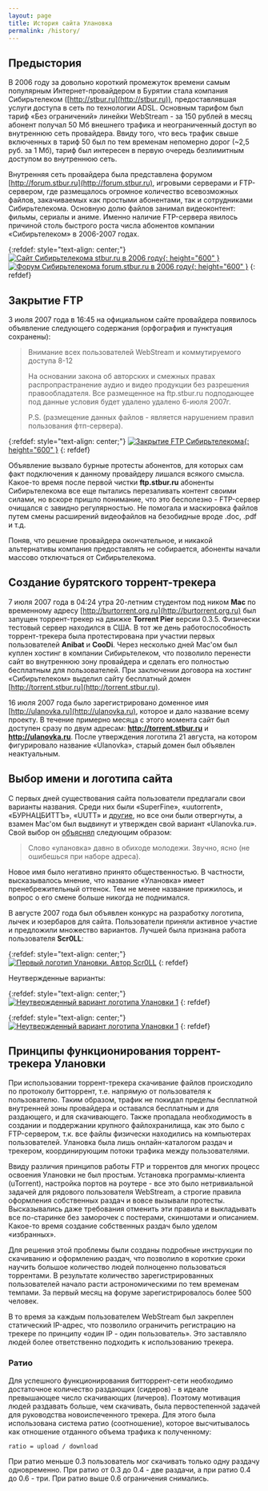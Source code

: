 ```yaml
---
layout: page
title: История сайта Улановка
permalink: /history/
---
```


## Предыстория

В 2006 году за довольно короткий промежуток времени самым популярным Интернет-провайдером в Бурятии стала компания Сибирьтелеком ([http://stbur.ru](http://stbur.ru)), предоставлявшая услуги доступа в сеть по технологии ADSL. Основным тарифом был тариф «Без ограничений» линейки WebStream - за 150 рублей в месяц абонент получал 50 Мб внешнего трафика и неограниченный доступ во внутреннюю сеть провайдера. Ввиду того, что весь трафик свыше включенных в тариф 50 был по тем временам непомерно дорог (~2,5 руб. за 1 Мб), тариф был интересен в первую очередь безлимитным доступом во внутреннюю сеть.

Внутренняя сеть провайдера была представлена форумом [http://forum.stbur.ru](http://forum.stbur.ru), игровыми серверами и FTP-сервером, где размещалось огромное количество всевозможных файлов, закачиваемых как простыми абонентами, так и сотрудниками Сибирьтелекома. Основную долю файлов занимал видеоконтент: фильмы, сериалы и аниме. Именно наличие FTP-сервера явилось причиной столь быстрого роста числа абонентов компании «Сибирьтелеком» в 2006-2007 годах.

{:refdef: style="text-align: center;"}
[![Сайт Сибирьтелекома stbur.ru в 2006 году](/images/webstream_2007.png "Сайт Сибирьтелекома stbur.ru в 2006 году"){: height="600" }](/images/webstream_2007.png) [![Форум Сибирьтелекома forum.stbur.ru в 2006 году](/images/stbur_forum_2006.png "Форум Сибирьтелекома forum.stbur.ru в 2006 году"){: height="600" }](/images/stbur_forum_2006.png)
{: refdef}

## Закрытие FTP

3 июля 2007 года в 16:45 на официальном сайте провайдера появилось объявление следующего содержания (орфография и пунктуация сохранены):

> Внимание всех пользователей WebStream и коммутируемого доступа 8-12
>
> На основании закона об авторских и смежных правах распропрастранение аудио и видео продукции без разрешения правообладателя.
> Все размещенное на ftp.stbur.ru подподающее под данные условия будет удалено удалено 6-июля 2007г.
>
> P.S. (размещение данных файлов - является нарушением правил пользования фтп-сервера).

{:refdef: style="text-align: center;"}
[![Закрытие FTP Сибирьтелекома](/images/post-2-0-42867800-1436195202.png){: height="600" }](/images/post-2-0-42867800-1436195202.png)
{: refdef}

Объявление вызвало бурные протесты абонентов, для которых сам факт подключения к данному провайдеру лишался всякого смысла. Какое-то время после первой чистки **ftp.stbur.ru** абоненты Сибирьтелекома все еще пытались перезаливать контент своими силами, но вскоре пришло понимание, что это бесполезно - FTP-сервер очищался с завидно регулярностью. Не помогала и маскировка файлов путем смены расширений видеофайлов на безобидные вроде .doc, .pdf и т.д.

Поняв, что решение провайдера окончательное, и никакой альтернативы компания предоставлять не собирается, абоненты начали массово отключаться от Сибирьтелекома.

## Создание бурятского торрент-трекера

7 июля 2007 года в 04:24 утра 20-летним студентом под ником **Mac** по временному адресу [http://burtorrent.org.ru](http://burtorrent.org.ru) был запущен торрент-трекер на движке **Torrent Pier** версии 0.3.5. Физически тестовый сервер находился в США. В тот же день работоспособность торрент-трекера была протестирована при участии первых пользователей **Anibat** и **CooDi**. Через несколько дней Mac'ом был куплен хостинг в компании Сибирьтелеком, что позволило перенести сайт во внутреннюю зону провайдера и сделать его полностью бесплатным для пользователей. При заключении договора на хостинг «Сибирьтелеком» выделил сайту бесплатный домен [http://torrent.stbur.ru](http://torrent.stbur.ru).

16 июля 2007 года было зарегистрировано доменное имя [http://ulanovka.ru](http://ulanovka.ru), которое и дало название всему проекту. В течение примерно месяца с этого момента сайт был доступен сразу по двум адресам: **http://torrent.stbur.ru** и **http://ulanovka.ru**. После утверждения логотипа 21 августа, на котором фигурировало название «Ulanovka», старый домен был объявлен неактуальным.

## Выбор имени и логотипа сайта

С первых дней существования сайта пользователи предлагали свои варианты названия. Среди них были «SuperFine», «uutorrent», «БУРНАЦБИТТЪ», «UUTT» и [другие](https://ulanovka.ru/topic/127-конкурс-для-любителей-графики/?do=findComment&comment=1871), но все они были отвергнуты, а взамен Mac'ом был выдвинут и утвержден свой вариант «Ulanovka.ru». Свой выбор он [объяснял](https://ulanovka.ru/topic/127-конкурс-для-любителей-графики/?do=findComment&comment=1901) следующим образом:

> Слово «улановка» давно в обиходе молодежи. Звучно, ясно (не ошибешься при наборе адреса).

Новое имя было негативно принято общественностью. В частности, высказывалось мнение, что название «Улановка» имеет пренебрежительный оттенок. Тем не менее название прижилось, и вопрос о его смене больше никогда не поднимался.

В августе 2007 года был объявлен конкурс на разработку логотипа, лычек и юзербаров для сайта. Пользователи приняли активное участие и предложили множество вариантов. Лучшей была признана работа пользователя **Scr0LL**:

{:refdef: style="text-align: center;"}
[![Первый логотип Улановки. Автор Scr0LL](/images/logo_ulanovka_scroll.gif "Первый логотип Улановки. Автор Scr0LL")](/images/logo_ulanovka_scroll.gif)
{: refdef}

Неутвержденные варианты:

{:refdef: style="text-align: center;"}
[![Неутвержденный вариант логотипа Улановки 1](/images/logo_ulanovka_old1.png "Неутвержденный вариант логотипа Улановки 1")](/images/logo_ulanovka_old1.png)
{: refdef}

{:refdef: style="text-align: center;"}
[![Неутвержденный вариант логотипа Улановки 1](/images/logo_ulanovka_old2.png "Неутвержденный вариант логотипа Улановки 1")](/images/logo_ulanovka_old2.png)
{: refdef}

## Принципы функционирования торрент-трекера Улановки

При использовании торрент-трекера скачивание файлов происходило по протоколу битторрент, т.е. напрямую от пользователя к пользователю. Таким образом, трафик не покидал пределы бесплатной внутренней зоны провайдера и оставался бесплатным и для раздающего, и для скачивающего. Также пропадала необходимость в создании и поддержании крупного файлохранилища, как это было с FTP-сервером, т.к. все файлы физически находились на компьютерах пользователей. Улановка была лишь онлайн-каталогом раздач и трекером, координирующим потоки трафика между пользователями.

Ввиду различия принципов работы FTP и торрентов для многих процесс освоения Улановки не был простым. Установка программы-клиента (uTorrent), настройка портов на роутере - все это было нетривиальной задачей для рядового пользователя WebStream, а строгие правила оформления собственных раздач и вовсе вызывали протесты. Высказывались даже требования отменить эти правила и выкладывать все по-старинке без заморочек с постерами, скиншотами и описанием. Какое-то время создание собственных раздач было уделом «избранных».

Для решения этой проблемы были созданы подробные инструкции по скачиванию и оформлению раздач, что позволило в короткие сроки научить большое количество людей полноценно пользоваться торрентами. В результате количество зарегистрированных пользователей начало расти астрономическими по тем временам темпами. За первый месяц на форуме зарегистрировалось более 500 человек.

В то время за каждым пользователем WebStream был закреплен статический IP-адрес, что позволило ограничить регистрацию на трекере по принципу «один IP - один пользователь». Это заставляло людей более ответственно подходить к использованию трекера.

### Ратио

Для успешного функционирования битторрент-сети необходимо достаточное количество раздающих (сидеров) - в идеале превышающее число скачивающих (личеров). Поэтому мотивация людей раздавать больше, чем скачивать, была первостепенной задачей для руководства новоиспеченного трекера. Для этого была использована система ратио (соотношение), которое высчитывалось как отношение отданного объема трафика к полученному:

```
ratio = upload / download
```

При ратио меньше 0.3 пользователь мог скачивать только одну раздачу одновременно. При ратио от 0.3 до 0.4 - две раздачи, а при ратио 0.4 до 0.6 - три. При ратио выше 0.6 ограничения снимались.
